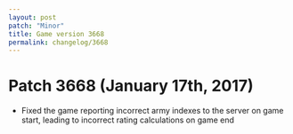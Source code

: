 ```yaml
---
layout: post
patch: "Minor"
title: Game version 3668
permalink: changelog/3668
---
```


# Patch 3668 (January 17th, 2017)

- Fixed the game reporting incorrect army indexes to the server on game start, leading to incorrect rating calculations on game end
